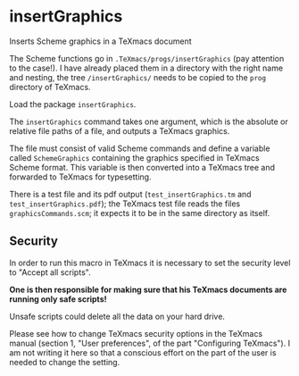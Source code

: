 # insertGraphics
Inserts Scheme graphics in a TeXmacs document

The Scheme functions go in `.TeXmacs/progs/insertGraphics` (pay attention to the case!). I have already placed them in a directory with the right name and nesting, the tree `/insertGraphics/` needs to be copied to the `prog` directory of TeXmacs.

Load the package `insertGraphics`.

The `insertGraphics` command takes one argument, which is the absolute or relative file paths of a file, and outputs a TeXmacs graphics.

The file must consist of valid Scheme commands and define a variable called `SchemeGraphics` containing the graphics specified in TeXmacs Scheme format. This variable is then converted into a TeXmacs tree and forwarded to TeXmacs for typesetting.

There is a test file and its pdf output (`test_insertGraphics.tm` and `test_insertGraphics.pdf`); the TeXmacs test file reads the files `graphicsCommands.scm`; it expects it to be in the same directory as itself.

## Security

In order to run this macro in TeXmacs it is necessary to set the security level to "Accept all scripts".

**One is then responsible for making sure that his TeXmacs documents are running only safe scripts!** 

Unsafe scripts could delete all the data on your hard drive.

Please see how to change TeXmacs security options in the TeXmacs manual (section 1, "User preferences", of the part "Configuring TeXmacs"). I am not writing it here so that a conscious effort on the part of the user is needed to change the setting.
